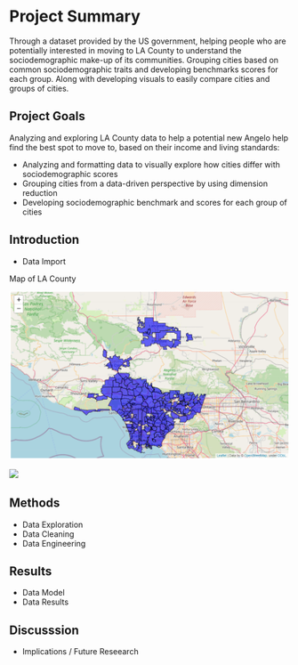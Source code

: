 # Project Summary
Through a dataset provided by the US government, helping people who are potentially interested in moving to LA County to understand the sociodemographic make-up of its communities. Grouping cities based on common sociodemographic traits and developing benchmarks scores for each group. Along with developing visuals to easily compare cities and groups of cities.

## Project Goals
Analyzing and exploring LA County data to help a potential new Angelo help find the best spot to move to, based on their income and living standards:
- Analyzing and formatting data to visually explore how cities differ with sociodemographic scores
- Grouping cities from a data-driven perspective by using dimension reduction
- Developing sociodemographic benchmark and scores for each group of cities


## Introduction

- Data Import

Map of LA County

![](Images/LA%20County%20Map%20-%201.PNG)

<img src="Images/LA County Map.PNG">

## Methods

- Data Exploration
- Data Cleaning
- Data Engineering

## Results

- Data Model
- Data Results

## Discusssion

- Implications / Future Reseearch
